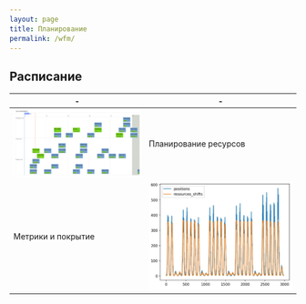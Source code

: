 ```yaml
---
layout: page
title: Планирование
permalink: /wfm/
---
```


<h2>Расписание</h2>

| - | - |
|---|---|
| ![Смены](/assets/opt_emp.png "Смены") | Планирование ресурсов |
| Метрики и покрытие| ![Смены](/assets/opt_shifts.png) |